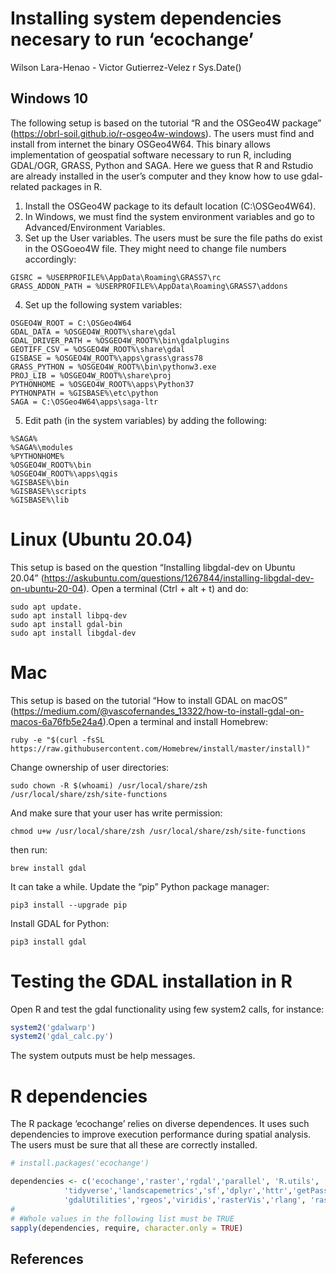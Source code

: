 Installing system dependencies necesary to run ‘ecochange’
================
Wilson Lara-Henao - Victor Gutierrez-Velez
r Sys.Date()

## Windows 10

The following setup is based on the tutorial “R and the OSGeo4W package”
(<https://obrl-soil.github.io/r-osgeo4w-windows>). The users must find
and install from internet the binary OSGeo4W64. This binary allows
implementation of geospatial software necessary to run R, including
GDAL/OGR, GRASS, Python and SAGA. Here we guess that R and Rstudio are
already installed in the user’s computer and they know how to use
gdal-related packages in R.

1.  Install the OSGeo4W package to its default location (C:\\OSGeo4W64).
2.  In Windows, we must find the system environment variables and go to
    Advanced/Environment Variables.
3.  Set up the User variables. The users must be sure the file paths do
    exist in the OSGoeo4W file. They might need to change file numbers
    accordingly:

<!-- -->

    GISRC = %USERPROFILE%\AppData\Roaming\GRASS7\rc
    GRASS_ADDON_PATH = %USERPROFILE%\AppData\Roaming\GRASS7\addons

4.  Set up the following system variables:

<!-- -->

    OSGEO4W_ROOT = C:\OSGeo4W64
    GDAL_DATA = %OSGEO4W_ROOT%\share\gdal
    GDAL_DRIVER_PATH = %OSGEO4W_ROOT%\bin\gdalplugins
    GEOTIFF_CSV = %OSGEO4W_ROOT%\share\gdal
    GISBASE = %OSGEO4W_ROOT%\apps\grass\grass78
    GRASS_PYTHON = %OSGEO4W_ROOT%\bin\pythonw3.exe
    PROJ_LIB = %OSGEO4W_ROOT%\share\proj
    PYTHONHOME = %OSGEO4W_ROOT%\apps\Python37
    PYTHONPATH = %GISBASE%\etc\python
    SAGA = C:\OSGeo4W64\apps\saga-ltr

5.  Edit path (in the system variables) by adding the following:

<!-- -->

    %SAGA%
    %SAGA%\modules
    %PYTHONHOME%
    %OSGEO4W_ROOT%\bin
    %OSGEO4W_ROOT%\apps\qgis
    %GISBASE%\bin
    %GISBASE%\scripts
    %GISBASE%\lib

# Linux (Ubuntu 20.04)

This setup is based on the question “Installing libgdal-dev on Ubuntu
20.04”
(<https://askubuntu.com/questions/1267844/installing-libgdal-dev-on-ubuntu-20-04>).
Open a terminal (Ctrl + alt + t) and do:

    sudo apt update.
    sudo apt install libpq-dev
    sudo apt install gdal-bin
    sudo apt install libgdal-dev

# Mac

This setup is based on the tutorial “How to install GDAL on macOS”
(<https://medium.com/@vascofernandes_13322/how-to-install-gdal-on-macos-6a76fb5e24a4>).Open
a terminal and install Homebrew:

    ruby -e "$(curl -fsSL https://raw.githubusercontent.com/Homebrew/install/master/install)"

Change ownership of user directories:

    sudo chown -R $(whoami) /usr/local/share/zsh /usr/local/share/zsh/site-functions

And make sure that your user has write permission:

    chmod u+w /usr/local/share/zsh /usr/local/share/zsh/site-functions

then run:

    brew install gdal

It can take a while. Update the “pip” Python package manager:

    pip3 install --upgrade pip

Install GDAL for Python:

    pip3 install gdal

# Testing the GDAL installation in R

Open R and test the gdal functionality using few system2 calls, for
instance:

``` r
system2('gdalwarp')
system2('gdal_calc.py')
```

The system outputs must be help messages.

# R dependencies

The R package ‘ecochange’ relies on diverse dependences. It uses such
dependencies to improve execution performance during spatial analysis.
The users must be sure that all these are correctly installed.

``` r
# install.packages('ecochange')

dependencies <- c('ecochange','raster','rgdal','parallel', 'R.utils', 'rvest','xml2',
            'tidyverse','landscapemetrics','sf','dplyr','httr','getPass','gdalUtils',
            'gdalUtilities','rgeos','viridis','rasterVis','rlang', 'rasterDT')
#
# #Whole values in the following list must be TRUE
sapply(dependencies, require, character.only = TRUE)
```

## References
